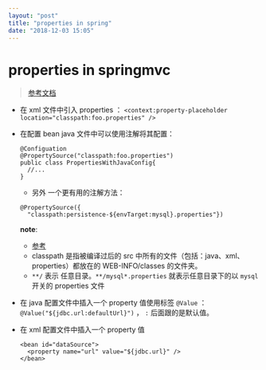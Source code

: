 ```yaml
---
layout: "post"
title: "properties in spring"
date: "2018-12-03 15:05"
---
```


# properties in springmvc

> [参考文档](https://www.baeldung.com/properties-with-spring)

- 在 xml 文件中引入 properties ： `<context:property-placeholder location="classpath:foo.properties" />`
- 在配置 bean java 文件中可以使用注解将其配置：
  ```
  @Configuation
  @PropertySource("classpath:foo.properties")
  public class PropertiesWithJavaConfig{
    //...
  }
  ```
  - 另外 一个更有用的注解方法：
  ```
  @PropertySource({
    "classpath:persistence-${envTarget:mysql}.properties"})
  ```



  **note**:
  - [参考](http://www.cnblogs.com/jycboy/p/7349139.html)
  - classpath 是指被编译过后的 src 中所有的文件（包括：java、xml、properties）都放在的 WEB-INFO/classes 的文件夹。
  - `**/` 表示 任意目录。`**/mysql*.properties` 就表示任意目录下的以 `mysql` 开关的 properties 文件

- 在 java 配置文件中插入一个 property 值使用标签 `@Value` ： `@Value("${jdbc.url:defaultUrl}")` ， `:` 后面跟的是默认值。
- 在 xml 配置文件中插入一个 property 值
  ```
  <bean id="dataSource">
    <property name="url" value="${jdbc.url}" />
  </bean>

